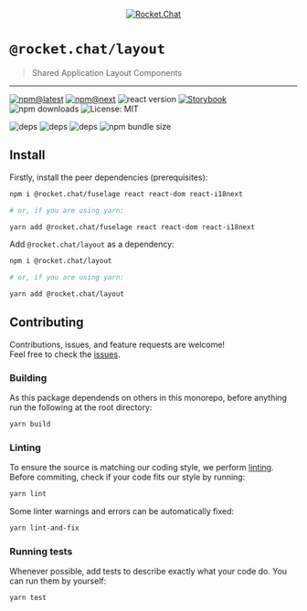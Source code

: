 <!--header-->

<p align="center">
  <a href="https://rocket.chat" title="Rocket.Chat">
    <img src="https://github.com/RocketChat/Rocket.Chat.Artwork/raw/master/Logos/2020/png/logo-horizontal-red.png" alt="Rocket.Chat" />
  </a>
</p>

# `@rocket.chat/layout`

> Shared Application Layout Components

---

[![npm@latest](https://img.shields.io/npm/v/@rocket.chat/layout/latest?style=flat-square)](https://www.npmjs.com/package/@rocket.chat/layout/v/latest) [![npm@next](https://img.shields.io/npm/v/@rocket.chat/layout/next?style=flat-square)](https://www.npmjs.com/package/@rocket.chat/layout/v/next) ![react version](https://img.shields.io/npm/dependency-version/@rocket.chat/layout/peer/react?style=flat-square) [![Storybook](https://cdn.jsdelivr.net/gh/storybookjs/brand@master/badge/badge-storybook.svg)](https://rocketchat.github.io/Rocket.Chat.Fuselage/layout) ![npm downloads](https://img.shields.io/npm/dw/@rocket.chat/layout?style=flat-square) ![License: MIT](https://img.shields.io/npm/l/@rocket.chat/layout?style=flat-square)

![deps](https://img.shields.io/librariesio/release/npm/@rocket.chat/layout?style=flat-square) ![deps](https://img.shields.io/librariesio/release/npm/@rocket.chat/layout?style=flat-square) ![deps](https://img.shields.io/librariesio/release/npm/@rocket.chat/layout?style=flat-square) ![npm bundle size](https://img.shields.io/bundlephobia/min/@rocket.chat/layout?style=flat-square)

<!--/header-->

## Install

<!--install-->

Firstly, install the peer dependencies (prerequisites):

```sh
npm i @rocket.chat/fuselage react react-dom react-i18next

# or, if you are using yarn:

yarn add @rocket.chat/fuselage react react-dom react-i18next
```

Add `@rocket.chat/layout` as a dependency:

```sh
npm i @rocket.chat/layout

# or, if you are using yarn:

yarn add @rocket.chat/layout
```

<!--/install-->

## Contributing

<!--contributing(msg)-->

Contributions, issues, and feature requests are welcome!<br />
Feel free to check the [issues](https://github.com/RocketChat/fuselage/issues).

<!--/contributing(msg)-->

### Building

As this package dependends on others in this monorepo, before anything run the following at the root directory:

<!--yarn(build)-->

```sh
yarn build
```

<!--/yarn(build)-->

### Linting

To ensure the source is matching our coding style, we perform [linting](<https://en.wikipedia.org/wiki/Lint_(software)>).
Before commiting, check if your code fits our style by running:

<!--yarn(lint)-->

```sh
yarn lint
```

<!--/yarn(lint)-->

Some linter warnings and errors can be automatically fixed:

<!--yarn(lint-and-fix)-->

```sh
yarn lint-and-fix
```

<!--/yarn(lint-and-fix)-->

### Running tests

Whenever possible, add tests to describe exactly what your code do. You can run them by yourself:

<!--yarn(test)-->

```sh
yarn test
```

<!--/yarn(test)-->
